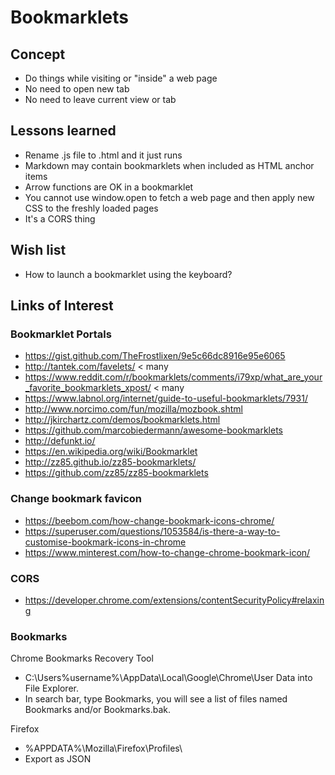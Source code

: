 # Bookmarklets


## Concept

* Do things while visiting or "inside" a web page
* No need to open new tab
* No need to leave current view or tab

## Lessons learned

* Rename .js file to .html and it just runs
* Markdown may contain bookmarklets when included as HTML anchor items
* Arrow functions are OK in a bookmarklet
* You cannot use window.open to fetch a web page and then apply new CSS to the freshly loaded pages
* It's a CORS thing

## Wish list

* How to launch a bookmarklet using the keyboard?

## Links of Interest

### Bookmarklet Portals

* https://gist.github.com/TheFrostlixen/9e5c66dc8916e95e6065
* http://tantek.com/favelets/ \< many
* https://www.reddit.com/r/bookmarklets/comments/i79xp/what_are_your_favorite_bookmarklets_xpost/ \< many
* https://www.labnol.org/internet/guide-to-useful-bookmarklets/7931/
* http://www.norcimo.com/fun/mozilla/mozbook.shtml
* http://jkirchartz.com/demos/bookmarklets.html
* https://github.com/marcobiedermann/awesome-bookmarklets
* http://defunkt.io/
* https://en.wikipedia.org/wiki/Bookmarklet
* http://zz85.github.io/zz85-bookmarklets/
* https://github.com/zz85/zz85-bookmarklets

### Change bookmark favicon

* https://beebom.com/how-change-bookmark-icons-chrome/
* https://superuser.com/questions/1053584/is-there-a-way-to-customise-bookmark-icons-in-chrome
* https://www.minterest.com/how-to-change-chrome-bookmark-icon/

### CORS

* https://developer.chrome.com/extensions/contentSecurityPolicy#relaxing

### Bookmarks

Chrome Bookmarks Recovery Tool

* C:\\Users%username%\\AppData\\Local\\Google\\Chrome\\User Data into File Explorer.
* In search bar, type Bookmarks, you will see a list of files named Bookmarks and/or Bookmarks.bak.

Firefox

* %APPDATA%\\Mozilla\\Firefox\\Profiles\\
* Export as JSON

